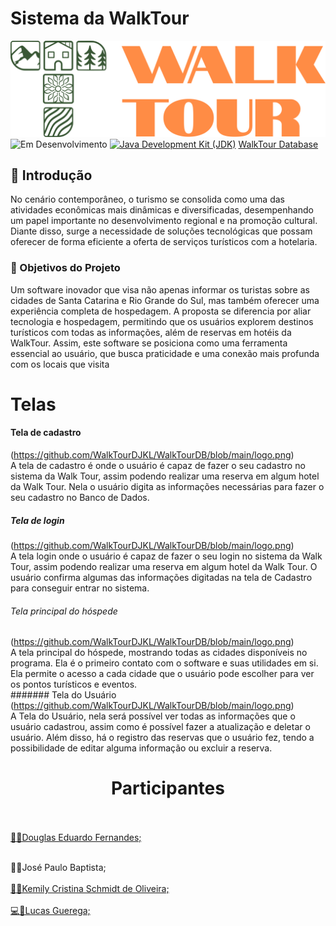 # Sistema da WalkTour

![WalkTour](https://github.com/WalkTourDJKL/WalkTourDB/blob/main/logo.png)
![Em Desenvolvimento](https://img.shields.io/badge/Status-Em%20Desenvolvimento-blue)
[![Java Development Kit (JDK)](https://img.shields.io/badge/License-JDK-blue)](https://www.oracle.com/java/technologies/javase-jdk11-downloads.html)
[WalkTour Database](https://github.com/WalkTourDJKL/WalkTourDB)

## 🏨 Introdução

No cenário contemporâneo, o turismo se consolida como uma das atividades econômicas mais
dinâmicas e diversificadas, desempenhando um papel importante no desenvolvimento regional e
na promoção cultural. Diante disso, surge a necessidade de soluções tecnológicas que possam oferecer de forma eficiente
a oferta de serviços turísticos com a hotelaria.


### 🎯 Objetivos do Projeto

Um software inovador que visa não apenas informar os turistas sobre as cidades de Santa
Catarina e Rio Grande do Sul, mas também oferecer uma experiência completa de hospedagem.
A proposta se diferencia por aliar tecnologia e hospedagem, permitindo que os usuários explorem
destinos turísticos com todas as informações, além de reservas em hotéis da WalkTour. Assim,
este software se posiciona como uma ferramenta essencial ao usuário, que busca praticidade e
uma conexão mais profunda com os locais que visita
# Telas
#### Tela de cadastro<br>
(https://github.com/WalkTourDJKL/WalkTourDB/blob/main/logo.png)<br>
A tela de cadastro é onde o usuário é capaz de fazer o seu cadastro no sistema da Walk Tour, assim podendo realizar uma reserva em algum hotel da Walk Tour. Nela o usuário digita as informações necessárias para fazer o seu cadastro no Banco de Dados.<br>
##### Tela de login<br>
(https://github.com/WalkTourDJKL/WalkTourDB/blob/main/logo.png)<br>
A tela login onde o usuário é capaz de fazer o seu login no sistema da Walk Tour, assim podendo realizar uma reserva em algum hotel da Walk Tour. O usuário confirma algumas das informações digitadas na tela de Cadastro para conseguir entrar no sistema.<br>
###### Tela principal do hóspede<br>
(https://github.com/WalkTourDJKL/WalkTourDB/blob/main/logo.png)<br>
A tela principal do hóspede, mostrando todas as cidades disponíveis no programa. Ela é o primeiro contato com o software e suas utilidades em si. Ela permite o acesso a cada cidade que o usuário pode escolher para ver os pontos turísticos e eventos.<br>
####### Tela do Usuário<br>
(https://github.com/WalkTourDJKL/WalkTourDB/blob/main/logo.png)<br>
A Tela do Usuário, nela será possível ver todas as informações que o usuário cadastrou, assim como é possível fazer a atualização e deletar o usuário. Além disso, há o registro das reservas que o usuário fez, tendo a possibilidade de editar alguma informação ou excluir a reserva.<br>



<h1 align="center">
    <a>
        Participantes
    </a>
</h1>
<br><br>
<a align="Left" href="https://br.linkedin.com/in/douglas-eduardo-fernandes-4b880a285">
    👨‍💻Douglas Eduardo Fernandes;
</a>
<br><br>
<p align="Left">
    👨‍💻José Paulo Baptista;
</a>
<br><br>
<a align="Left" href="">
    👩‍💻Kemily Cristina Schmidt de Oliveira;
</a>
<br><br>
<a align="Left" href="https://br.linkedin.com/in/lucas-guerega-bba206256">
    💻🐒Lucas Guerega;
</a>
<br><br>

